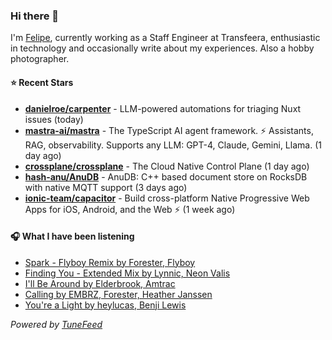 ### Hi there 👋

I'm [Felipe](https://felipevm.com), currently working as a Staff Engineer at Transfeera, enthusiastic in technology and occasionally write about my experiences. Also a hobby photographer.

#### ⭐ Recent Stars
- **[danielroe/carpenter](https://github.com/danielroe/carpenter)** - LLM-powered automations for triaging Nuxt issues (today)
- **[mastra-ai/mastra](https://github.com/mastra-ai/mastra)** - The TypeScript AI agent framework. ⚡ Assistants, RAG, observability. Supports any LLM: GPT-4, Claude, Gemini, Llama. (1 day ago)
- **[crossplane/crossplane](https://github.com/crossplane/crossplane)** - The Cloud Native Control Plane (1 day ago)
- **[hash-anu/AnuDB](https://github.com/hash-anu/AnuDB)** - AnuDB: C&#43;&#43; based document store on RocksDB with native MQTT support (3 days ago)
- **[ionic-team/capacitor](https://github.com/ionic-team/capacitor)** - Build cross-platform Native Progressive Web Apps for iOS, Android, and the Web ⚡️ (1 week ago)

#### 🎧 What I have been listening
- [Spark - Flyboy Remix by Forester, Flyboy](https://open.spotify.com/track/4B0otshUtbnWTmRxAqUkcu)
- [Finding You - Extended Mix by Lynnic, Neon Valis](https://open.spotify.com/track/6JFCE9IJ780u9WdQKuDRhS)
- [I&#39;ll Be Around by Elderbrook, Amtrac](https://open.spotify.com/track/32v4XcJEaB3c3NbETfJ3uV)
- [Calling by EMBRZ, Forester, Heather Janssen](https://open.spotify.com/track/3EcjAoYHzy5nOWLncMf7zE)
- [You&#39;re a Light by heylucas, Benji Lewis](https://open.spotify.com/track/4pvPrtxf1tuegH7JP8l62m)

_Powered by [TuneFeed](https://tunefeed.app?ref=github.com)_
